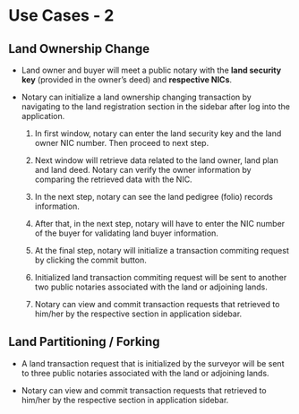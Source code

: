 # Use Cases - 2

## Land Ownership Change

- Land owner and buyer will meet a public notary with the **land security key** (provided in the owner’s deed) and **respective NICs**.

- Notary can initialize a land ownership changing transaction by navigating to the land registration section in the sidebar after log into the application.

    1. In first window, notary can enter the land security key and the land owner NIC number. Then proceed to next step.

    2. Next window will retrieve data related to the land owner, land plan and land deed. Notary can verify the owner information by comparing the retrieved data with the NIC.

    3. In the next step, notary can see the land pedigree (folio) records information.

    4. After that, in the next step, notary will have to enter the NIC number of the buyer for validating land buyer information.

    5. At the final step, notary will initialize a transaction commiting request by clicking the commit button.

    6. Initialized land transaction commiting request will be sent to another two public notaries associated with the land or adjoining lands.

    7. Notary can view and commit transaction requests that retrieved to him/her by the respective section in application sidebar.

## Land Partitioning / Forking

- A land transaction request that is initialized by the surveyor will be sent to three public notaries associated with the land or adjoining lands.

- Notary can view and commit transaction requests that retrieved to him/her by the respective section in application sidebar.